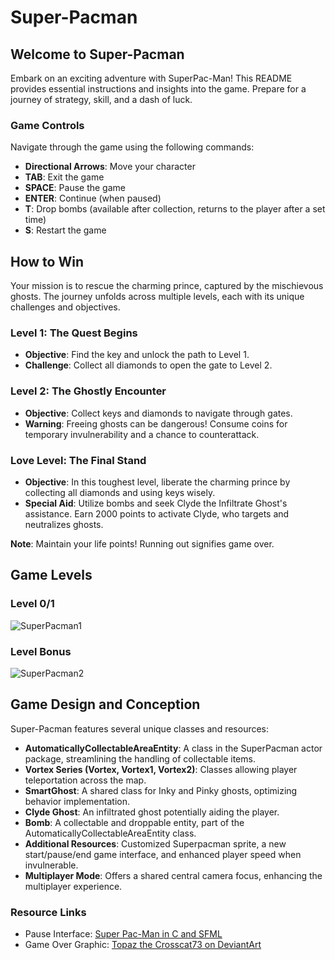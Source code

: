 # Super-Pacman

## Welcome to Super-Pacman

Embark on an exciting adventure with SuperPac-Man! This README provides essential instructions and insights into the game. Prepare for a journey of strategy, skill, and a dash of luck.

### Game Controls

Navigate through the game using the following commands:

- **Directional Arrows**: Move your character
- **TAB**: Exit the game
- **SPACE**: Pause the game
- **ENTER**: Continue (when paused)
- **T**: Drop bombs (available after collection, returns to the player after a set time)
- **S**: Restart the game

## How to Win

Your mission is to rescue the charming prince, captured by the mischievous ghosts. The journey unfolds across multiple levels, each with its unique challenges and objectives.

### Level 1: The Quest Begins

- **Objective**: Find the key and unlock the path to Level 1.
- **Challenge**: Collect all diamonds to open the gate to Level 2.

### Level 2: The Ghostly Encounter

- **Objective**: Collect keys and diamonds to navigate through gates.
- **Warning**: Freeing ghosts can be dangerous! Consume coins for temporary invulnerability and a chance to counterattack.

### Love Level: The Final Stand

- **Objective**: In this toughest level, liberate the charming prince by collecting all diamonds and using keys wisely.
- **Special Aid**: Utilize bombs and seek Clyde the Infiltrate Ghost's assistance. Earn 2000 points to activate Clyde, who targets and neutralizes ghosts.

**Note**: Maintain your life points! Running out signifies game over.

## Game Levels

### Level 0/1
![SuperPacman1](gif/SuperPacman1.gif)

### Level Bonus
![SuperPacman2](gif/SuperPacman2.gif)

## Game Design and Conception

Super-Pacman features several unique classes and resources:

- **AutomaticallyCollectableAreaEntity**: A class in the SuperPacman actor package, streamlining the handling of collectable items.
- **Vortex Series (Vortex, Vortex1, Vortex2)**: Classes allowing player teleportation across the map.
- **SmartGhost**: A shared class for Inky and Pinky ghosts, optimizing behavior implementation.
- **Clyde Ghost**: An infiltrated ghost potentially aiding the player.
- **Bomb**: A collectable and droppable entity, part of the AutomaticallyCollectableAreaEntity class.
- **Additional Resources**: Customized Superpacman sprite, a new start/pause/end game interface, and enhanced player speed when invulnerable.
- **Multiplayer Mode**: Offers a shared central camera focus, enhancing the multiplayer experience.

### Resource Links

- Pause Interface: [Super Pac-Man in C and SFML](https://eminencegrise.itch.io/super-pac-man-in-c-and-sfml-251)
- Game Over Graphic: [Topaz the Crosscat73 on DeviantArt](https://www.deviantart.com/topaz-the-crosscat73/art/Game-Over-For-You-Pinky-806996181)